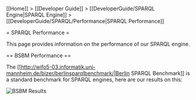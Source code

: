 [[Home]] > [[Developer Guide]] > [[DeveloperGuide/SPARQL Engine|SPARQL Engine]] > [[DeveloperGuide/SPARQL/Performance|SPARQL Performance]]

= SPARQL Performance =

This page provides information on the performance of our SPARQL engine.

== BSBM Performance ==

The [[http://wifo5-03.informatik.uni-mannheim.de/bizer/berlinsparqlbenchmark/|Berlin SPARQL Benchmark]] is a standard benchmark for SPARQL engines, here are our results on this:

![BSBM Results](DeveloperGuide/SPARQL/BSBMPerformance.jpg)